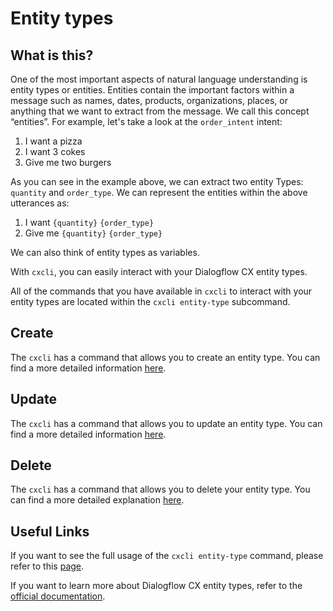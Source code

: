 # Entity types

## What is this?

One of the most important aspects of natural language understanding is entity types or entities. Entities contain the important factors within a message such as names, dates, products, organizations, places, or anything that we want to extract from the message. We call this concept “entities”. For example, let's take a look at the `order_intent` intent:

1. I want a pizza
2. I want 3 cokes
3. Give me two burgers

As you can see in the example above, we can extract two entity Types: `quantity` and `order_type`. We can represent the entities within the above utterances as:

1. I want `{quantity}` `{order_type}`
2. Give me `{quantity}` `{order_type}`

We can also think of entity types as variables.

With `cxcli`, you can easily interact with your Dialogflow CX entity types.

All of the commands that you have available in `cxcli` to interact with your entity types are located within the `cxcli entity-type` subcommand.

## Create

The `cxcli` has a command that allows you to create an entity type. You can find a more detailed information [here](/entitytypes/create).

## Update

The `cxcli` has a command that allows you to update an entity type. You can find a more detailed information [here](/entitytypes/update).


## Delete

The `cxcli` has a command that allows you to delete your entity type. You can find a more detailed explanation [here](/entitytypes/delete).


## Useful Links

If you want to see the full usage of the `cxcli entity-type` command, please refer to this [page](/cmd/cxcli_entity-type).

If you want to learn more about Dialogflow CX entity types, refer to the [official documentation](https://cloud.google.com/dialogflow/cx/docs/concept/entity).
